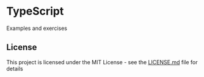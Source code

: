<h1>TypeScript</h1>

<p>Examples and exercises</p>

## License

This project is licensed under the MIT License - see the [LICENSE.md](LICENSE.md) file for details


